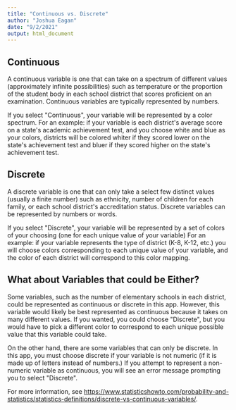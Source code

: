 ```yaml
---
title: "Continuous vs. Discrete"
author: "Joshua Eagan"
date: "9/2/2021"
output: html_document
---
```


## Continuous
A continuous variable is one that can take on a spectrum of different values 
(approximately infinite possibilities) such as temperature or the proportion
of the student body in each school district that scores proficient on an 
examination. Continuous variables are typically represented by numbers.

If you select "Continuous", your variable will be represented by a color spectrum.
For an example: if your variable is each district's average score on a state's academic achievement test, and you choose white and blue as your colors, districts will be colored whiter if they scored lower
on the state's achievement test and bluer if they scored higher on the state's achievement test.

## Discrete
A discrete variable is one that can only take a select few distinct values 
(usually a finite number) such as ethnicity, number of children for each family,
or each school district's accreditation status. Discrete variables can be 
represented by numbers or words.

If you select "Discrete", your variable will be represented by a set of colors of
your choosing (one for each unique value of your variable) For an example: if 
your variable represents the type of district (K-8, K-12, etc.) you will choose
colors corresponding to each unique value of your variable, and the color of each 
district will correspond to this color mapping.

## What about Variables that could be Either?
Some variables, such as the number of elementary schools in each district, could
be represented as continuous or discrete in this app. However, this variable would
likely be best represented as continuous because it takes on many different values.
If you wanted, you could choose "Discrete", but you would have to pick a different 
color to correspond to each unique possible value that this variable could take.

On the other hand, there are some variables that can only be discrete. In this app,
you must choose discrete if your variable is not numeric (if it is made up of letters
instead of numbers.) If you attempt to represent a non-numeric variable as continuous,
you will see an error message prompting you to select "Discrete". 

For more information, see <https://www.statisticshowto.com/probability-and-statistics/statistics-definitions/discrete-vs-continuous-variables/>.

